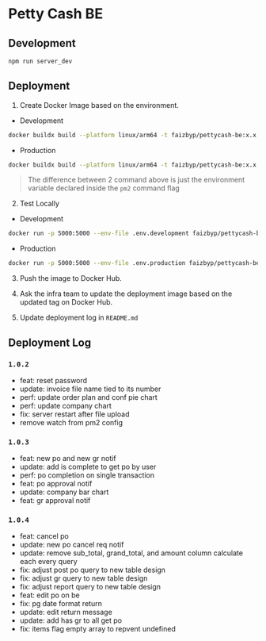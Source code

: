 # Petty Cash BE

## Development

```bash
npm run server_dev
```

## Deployment

1. Create Docker Image based on the environment.

- Development

```bash
docker buildx build --platform linux/arm64 -t faizbyp/pettycash-be:x.x.x -f Dockerfile.dev --load .
```

- Production

```bash
docker buildx build --platform linux/arm64 -t faizbyp/pettycash-be:x.x.x -f Dockerfile.prod --load .
```

> The difference between 2 command above is just the environment variable declared inside the `pm2` command flag

2. Test Locally

- Development

```bash
docker run -p 5000:5000 --env-file .env.development faizbyp/pettycash-be:x.x.x
```

- Production

```bash
docker run -p 5000:5000 --env-file .env.production faizbyp/pettycash-be:x.x.x
```

3. Push the image to Docker Hub.

4. Ask the infra team to update the deployment image based on the updated tag on Docker Hub.

5. Update deployment log in `README.md`

## Deployment Log

### `1.0.2`

- feat: reset password
- update: invoice file name tied to its number
- perf: update order plan and conf pie chart
- perf: update company chart
- fix: server restart after file upload
- remove watch from pm2 config

### `1.0.3`

- feat: new po and new gr notif
- update: add is complete to get po by user
- perf: po completion on single transaction
- feat: po approval notif
- update: company bar chart
- feat: gr approval notif

### `1.0.4`

- feat: cancel po
- update: new po cancel req notif
- update: remove sub_total, grand_total, and amount column
  calculate each every query
- fix: adjust post po query to new table design
- fix: adjust gr query to new table design
- fix: adjust report query to new table design
- feat: edit po on be
- fix: pg date format return
- update: edit return message
- update: add has gr to all get po
- fix: items flag empty array to repvent undefined
